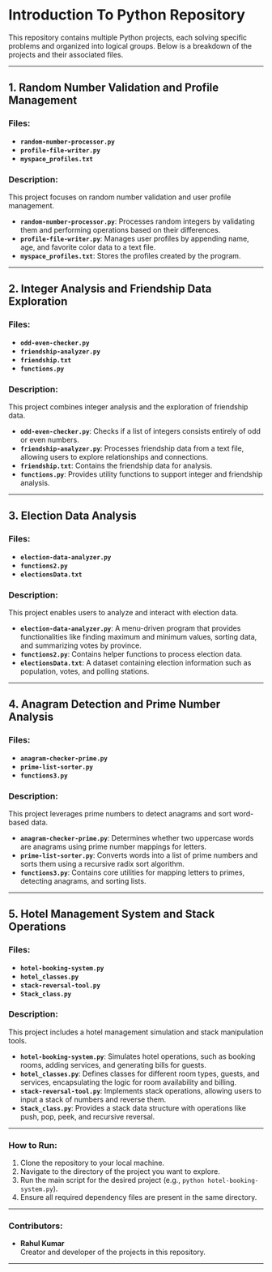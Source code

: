 # Introduction To Python Repository

This repository contains multiple Python projects, each solving specific problems and organized into logical groups. Below is a breakdown of the projects and their associated files.

---

## **1. Random Number Validation and Profile Management**
### Files:
- **`random-number-processor.py`**
- **`profile-file-writer.py`**
- **`myspace_profiles.txt`**

### Description:
This project focuses on random number validation and user profile management.
- **`random-number-processor.py`**: Processes random integers by validating them and performing operations based on their differences.
- **`profile-file-writer.py`**: Manages user profiles by appending name, age, and favorite color data to a text file.
- **`myspace_profiles.txt`**: Stores the profiles created by the program.

---

## **2. Integer Analysis and Friendship Data Exploration**
### Files:
- **`odd-even-checker.py`**
- **`friendship-analyzer.py`**
- **`friendship.txt`**
- **`functions.py`**

### Description:
This project combines integer analysis and the exploration of friendship data.
- **`odd-even-checker.py`**: Checks if a list of integers consists entirely of odd or even numbers.
- **`friendship-analyzer.py`**: Processes friendship data from a text file, allowing users to explore relationships and connections.
- **`friendship.txt`**: Contains the friendship data for analysis.
- **`functions.py`**: Provides utility functions to support integer and friendship analysis.

---

## **3. Election Data Analysis**
### Files:
- **`election-data-analyzer.py`**
- **`functions2.py`**
- **`electionsData.txt`**

### Description:
This project enables users to analyze and interact with election data.
- **`election-data-analyzer.py`**: A menu-driven program that provides functionalities like finding maximum and minimum values, sorting data, and summarizing votes by province.
- **`functions2.py`**: Contains helper functions to process election data.
- **`electionsData.txt`**: A dataset containing election information such as population, votes, and polling stations.

---

## **4. Anagram Detection and Prime Number Analysis**
### Files:
- **`anagram-checker-prime.py`**
- **`prime-list-sorter.py`**
- **`functions3.py`**

### Description:
This project leverages prime numbers to detect anagrams and sort word-based data.
- **`anagram-checker-prime.py`**: Determines whether two uppercase words are anagrams using prime number mappings for letters.
- **`prime-list-sorter.py`**: Converts words into a list of prime numbers and sorts them using a recursive radix sort algorithm.
- **`functions3.py`**: Contains core utilities for mapping letters to primes, detecting anagrams, and sorting lists.

---

## **5. Hotel Management System and Stack Operations**
### Files:
- **`hotel-booking-system.py`**
- **`hotel_classes.py`**
- **`stack-reversal-tool.py`**
- **`Stack_class.py`**

### Description:
This project includes a hotel management simulation and stack manipulation tools.
- **`hotel-booking-system.py`**: Simulates hotel operations, such as booking rooms, adding services, and generating bills for guests.
- **`hotel_classes.py`**: Defines classes for different room types, guests, and services, encapsulating the logic for room availability and billing.
- **`stack-reversal-tool.py`**: Implements stack operations, allowing users to input a stack of numbers and reverse them.
- **`Stack_class.py`**: Provides a stack data structure with operations like push, pop, peek, and recursive reversal.

---

### **How to Run:**
1. Clone the repository to your local machine.
2. Navigate to the directory of the project you want to explore.
3. Run the main script for the desired project (e.g., `python hotel-booking-system.py`).
4. Ensure all required dependency files are present in the same directory.

---

### **Contributors:**
- **Rahul Kumar**  
  Creator and developer of the projects in this repository.

---
